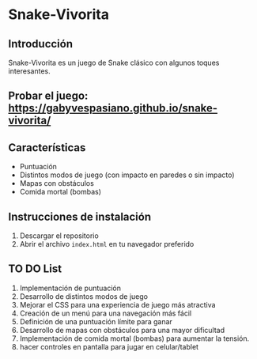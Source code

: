 # Snake-Vivorita

## Introducción

Snake-Vivorita es un juego de Snake clásico con algunos toques interesantes. 

## Probar el juego: https://gabyvespasiano.github.io/snake-vivorita/


## Características

- Puntuación
- Distintos modos de juego (con impacto en paredes o sin impacto)
- Mapas con obstáculos
- Comida mortal (bombas)

## Instrucciones de instalación

1. Descargar el repositorio
2. Abrir el archivo `index.html` en tu navegador preferido

## TO DO List

1. Implementación de puntuación
2. Desarrollo de distintos modos de juego
3. Mejorar el CSS para una experiencia de juego más atractiva
4. Creación de un menú para una navegación más fácil
5. Definición de una puntuación límite para ganar
6. Desarrollo de mapas con obstáculos para una mayor dificultad
7. Implementación de comida mortal (bombas) para aumentar la tensión.
8. hacer controles en pantalla para jugar en celular/tablet
